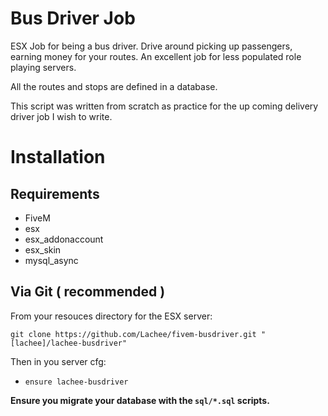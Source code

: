 # Bus Driver Job
ESX Job for being a bus driver. Drive around picking up passengers, earning money for your routes. An excellent job for less populated role playing servers.

All the routes and stops are defined in a database.

This script was written from scratch as practice for the up coming delivery driver job I wish to write.


# Installation
## Requirements
- FiveM
- esx
- esx_addonaccount
- esx_skin
- mysql_async

## Via Git ( recommended )
From your resouces directory for the ESX server:
```
git clone https://github.com/Lachee/fivem-busdriver.git "[lachee]/lachee-busdriver"
```

Then in you server cfg:
- `ensure lachee-busdriver`

**Ensure you migrate your database with the `sql/*.sql` scripts.**
